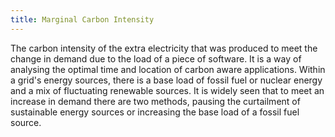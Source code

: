 ```yaml
---
title: Marginal Carbon Intensity
---
```


The carbon intensity of the extra electricity that was produced to meet the change in demand due to the load of a piece of software. It is a way of analysing the optimal time and location of carbon aware applications. Within a grid's energy sources, there is a base load of fossil fuel or nuclear energy and a mix of fluctuating renewable sources. It is widely seen that to meet an increase in demand there are two methods, pausing the curtailment of sustainable energy sources or increasing the base load of a fossil fuel source.